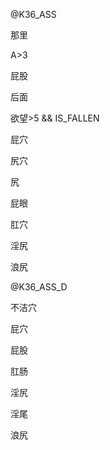 @K36_ASS

那里

A>3

屁股

后面

欲望>5 && IS_FALLEN

屁穴

尻穴

尻

屁眼

肛穴

淫尻

浪尻

@K36_ASS_D

不洁穴

屁穴

屁股

肛肠

淫尻

淫尾

浪尻

